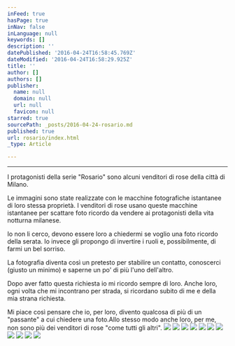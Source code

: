 ```yaml
---
inFeed: true
hasPage: true
inNav: false
inLanguage: null
keywords: []
description: ''
datePublished: '2016-04-24T16:58:45.769Z'
dateModified: '2016-04-24T16:58:29.925Z'
title: ''
author: []
authors: []
publisher:
  name: null
  domain: null
  url: null
  favicon: null
starred: true
sourcePath: _posts/2016-04-24-rosario.md
published: true
url: rosario/index.html
_type: Article

---
```

-------------------

I protagonisti della serie "Rosario" sono alcuni venditori di rose della città di Milano.

Le immagini sono state realizzate con le macchine fotografiche istantanee di loro stessa proprietà. I venditori di rose usano queste macchine istantanee per scattare foto ricordo da vendere ai protagonisti della vita notturna milanese.

Io non li cerco, devono essere loro a chiedermi se voglio una foto ricordo della serata. Io invece gli propongo di invertire i ruoli e, possibilmente, di farmi un bel sorriso.

La fotografia diventa così un pretesto per stabilire un contatto, conoscerci (giusto un minimo) e saperne un po' di più l'uno dell'altro.

Dopo aver fatto questa richiesta io mi ricordo sempre di loro. Anche loro, ogni volta che mi incontrano per strada, si ricordano subito di me e della mia strana richiesta.

Mi piace così pensare che io, per loro, divento qualcosa di più di un "passante" a cui chiedere una foto.Allo stesso modo anche loro, per me, non sono più dei venditori di rose "come tutti gli altri".
![](https://the-grid-user-content.s3-us-west-2.amazonaws.com/6e270713-61e5-4e2e-849f-055f269fb32a.jpg)
![](https://the-grid-user-content.s3-us-west-2.amazonaws.com/11a8ca34-64f3-4da2-a6d9-32eb532ff223.jpg)
![](https://the-grid-user-content.s3-us-west-2.amazonaws.com/139564e8-efee-4b41-8490-0f1e457ec8ec.jpg)
![](https://the-grid-user-content.s3-us-west-2.amazonaws.com/240ee4ee-c7af-4589-8e5a-877ee671295b.jpg)
![](https://the-grid-user-content.s3-us-west-2.amazonaws.com/530e5558-6c10-40ed-9419-fa633952febd.jpg)
![](https://the-grid-user-content.s3-us-west-2.amazonaws.com/dbf65e22-228f-4c85-b4d2-72c13881b980.jpg)
![](https://the-grid-user-content.s3-us-west-2.amazonaws.com/71819221-10b3-4da1-ad55-42699fb1b527.jpg)
![](https://the-grid-user-content.s3-us-west-2.amazonaws.com/931e1c6a-3f70-4640-a5a7-4bf183e45ab5.jpg)
![](https://the-grid-user-content.s3-us-west-2.amazonaws.com/7aa50415-7d2c-4fa3-b59b-9335de503538.jpg)
![](https://the-grid-user-content.s3-us-west-2.amazonaws.com/3114596d-cc75-440f-a79a-7503842f9ab7.jpg)
![](https://the-grid-user-content.s3-us-west-2.amazonaws.com/02a983ff-70d6-4fc4-8ca6-ab1eee6912df.jpg)
